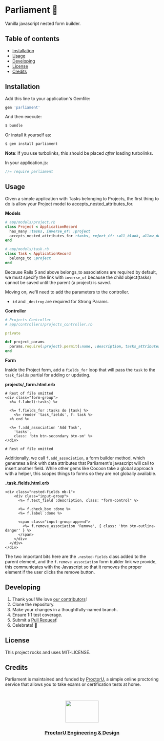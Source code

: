 # Parliament 🔨

Vanilla javascript nested form builder.

## Table of contents

* [Installation](#installation)
* [Usage](#usage)
* [Developing](#developing)
* [License](#license)
* [Credits](#credits)

## Installation

Add this line to your application's Gemfile:

```ruby
gem 'parliament'
```

And then execute:

```bash
$ bundle
```

Or install it yourself as:

```bash
$ gem install parliament
```

**Note**: If you use turbolinks, this should be placed _after_ loading turbolinks.

In your application.js:

```javascript
//= require parliament
```
## Usage

Given a simple application with Tasks belonging to Projects, the first thing to do is allow your Project model to accepts_nested_attributes_for.

**Models**

```ruby
# app/models/project.rb
class Project < ApplicationRecord
  has_many :tasks, inverse_of: :project
  accepts_nested_attributes_for :tasks, reject_if: :all_blank, allow_destroy: true
end

# app/models/task.rb
class Task < ApplicationRecord
  belongs_to :project
end
```

Because Rails 5 and above belongs_to associations are required by default, we must specify the link with `inverse_of` because the child object(tasks) cannot be saved until the parent (a project) is saved.

Moving on, we'll need to add the parameters to the controller.
- `id` and `_destroy` are required for Strong Params.

**Controller**

```ruby
# Projects Controller
# app/controllers/projects_controller.rb

private

def project_params
  params.require(:project).permit(:name, :description, tasks_attributes: [:id, :description, :done, :_destroy])
end
```

**Form**

Inside the Project form, add a `fields_for` loop that will pass the `task` to the `task_fields` partial for adding or updating.

**projects/_form.html.erb**
```erb
# Rest of file omitted
<div class="form-group">
  <%= f.label(:tasks) %>

  <%= f.fields_for :tasks do |task| %>
    <%= render 'task_fields', f: task %>
  <% end %>

  <%= f.add_association 'Add Task',
    'tasks',
    class: 'btn btn-secondary btn-sm' %>
</div>

# Rest of file omitted
```

Additionally, we call `f.add_association`, a form builder method, which generates a link with data attributes that Parliament's javascript will call to insert another field. While other gems like Cocoon take a global approach with a helper, this scopes things to forms so they are not globally available.

**_task_fields.html.erb**
```erb
<div class="nested-fields mb-1">
    <div class="input-group">
      <%= f.text_field :description, class: "form-control" %>

      <%= f.check_box :done %>
      <%= f.label :done %>

      <span class="input-group-append">
        <%= f.remove_association 'Remove', { class: 'btn btn-outline-danger' } %>
      </span>
    </div>
  </div>
</div>
```

The two important bits here are the `.nested-fields` class added to the parent element, and the `f.remove_association` form builder link we provide, this communicates with the Javascript so that it removes the proper element if the user clicks the remove button.

## Developing

1. Thank you! We love [our contributors](https://github.com/ProctorU/parliament/graphs/contributors)!
1. Clone the repository.
1. Make your changes in a thoughtfully-named branch.
1. Ensure 1:1 test coverage.
1. Submit a [Pull Request](https://github.com/ProctorU/parliament/pulls)!
1. Celebrate! :tada:

## License

This project rocks and uses MIT-LICENSE.

## Credits

Parliament is maintained and funded by [ProctorU](https://twitter.com/ProctorU),
a simple online proctoring service that allows you to take exams or
certification tests at home.

<br>

<p align="center">
  <a href="https://twitter.com/ProctorUEng">
    <img src="https://s3-us-west-2.amazonaws.com/dev-team-resources/procki-eyes.svg" width=108 height=72>
  </a>

  <h3 align="center">
    <a href="https://twitter.com/ProctorUEng">ProctorU Engineering & Design</a>
  </h3>
</p>
